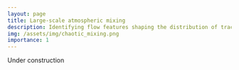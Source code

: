 ```yaml
---
layout: page
title: Large-scale atmospheric mixing
description: Identifying flow features shaping the distribution of tracers
img: /assets/img/chaotic_mixing.png
importance: 1
---
```

Under construction
